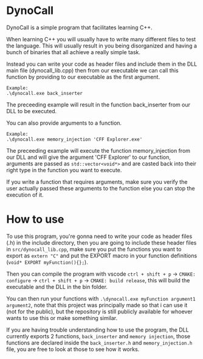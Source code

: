 # DynoCall
DynoCall is a simple program that facilitates learning C++. 

When learning C++ you will usually have to write many different files to test the language. This will usually result in you being disorganized and having a bunch of binaries that all achieve a really simple task. 

Instead you can write your code as header files and include them in the DLL main file (dynocall_lib.cpp) then from our executable we can call this function by providing to our executable as the first argument.

```
Example:
.\dynocall.exe back_inserter
```

The preceeding example will result in the function back_inserter from our DLL to be executed.

You can also provide arguments to a function.

```
Example:
.\dynocall.exe memory_injection 'CFF Explorer.exe'
```

The preceeding example will execute the function memory_injection from our DLL and will give the argument 'CFF Explorer' to our function, arguments are passed as `std::vector<void*>` and are casted back into their right type in the function you want to execute.

If you write a function that requires arguments, make sure you verify the user actually passed these arguments to the function else you can stop the execution of it.

# How to use
To use this program, you're gonna need to write your code as header files (.h) in the include directory, then you are going to include these header files in `src/dynocall_lib.cpp`, make sure you put the functions you want to export as `extern "C"` and put the EXPORT macro in your function definitions (`void* EXPORT myFunction(){};`).

Then you can compile the program with vscode `ctrl + shift + p` -> `CMAKE: configure` -> `ctrl + shift + p` -> `CMAKE: build release`, this will build the executable and the DLL in the bin folder.

You can then run your functions with `.\dynocall.exe myFunction argument1 argument2`, note that this project was principally made so that i can use it (not for the public), but the repository is still publicly available for whoever wants to use this or make something similar.

If you are having trouble understanding how to use the program, the DLL currently exports 2 functions, `back_inserter` and `memory injection`, those functions are declared inside the `back_inserter.h` and `memory_injection.h` file, you are free to look at those to see how it works.